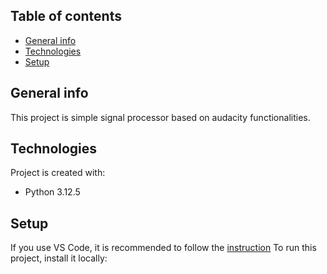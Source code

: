 ## Table of contents
* [General info](#general-info)
* [Technologies](#technologies)
* [Setup](#setup)

## General info
This project is simple signal processor based on audacity functionalities.
	
## Technologies
Project is created with:
* Python 3.12.5
<!-- * Ipsum version: 2.33 -->
<!-- * Ament library version: 999 -->
	
## Setup
If you use VS Code, it is recommended to follow the [instruction](https://code.visualstudio.com/docs/python/python-tutorial)
To run this project, install it locally:
<!-- ```
$ cd ../lorem
$ npm install
$ npm start
``` -->